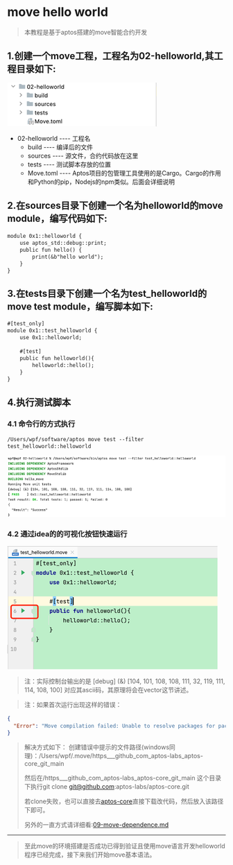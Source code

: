 # move hello world
> 本教程是基于aptos搭建的move智能合约开发

## 1.创建一个move工程，工程名为02-helloworld,其工程目录如下:

![my-logo.png](../asset/helloworld.png)

+ 02-helloworld       ---- 工程名
    + build           ---- 编译后的文件
    + sources         ---- 源文件，合约代码放在这里
    + tests           ---- 测试脚本存放的位置
    + Move.toml       ---- Aptos项目的包管理工具使用的是Cargo。Cargo的作用和Python的pip，Nodejs的npm类似。后面会详细说明



## 2.在sources目录下创建一个名为helloworld的move module，编写代码如下:
```move
module 0x1::helloworld {
    use aptos_std::debug::print;
    public fun hello() {
        print(&b"hello world");
    }
}
```



## 3.在tests目录下创建一个名为test_helloworld的move test module，编写脚本如下:
```move
#[test_only]
module 0x1::test_helloworld {
    use 0x1::helloworld;

    #[test]
    public fun helloworld(){
        helloworld::hello();
    }
}
```

## 4.执行测试脚本
### 4.1 命令行的方式执行
```shel1
/Users/wpf/software/aptos move test --filter test_helloworld::helloworld
```

![my-logo.png](../asset/hello_run.png)



### 4.2 通过idea的的可视化按钮快速运行

![my-logo.png](../asset/hello_run_idea.png)


> 注：实际控制台输出的是 [debug] (&) [104, 101, 108, 108, 111, 32, 119, 111, 114, 108, 100]  对应其ascii码，其原理将会在vector这节讲述。

> 注：如果首次运行出现这样的错误：
```json
{
  "Error": "Move compilation failed: Unable to resolve packages for package 'move2': While resolving dependency 'AptosFramework' in package 'move2': While processing dependency 'AptosFramework': Unable to find package manifest for 'AptosFramework' at \"/Users/wpf/.move/https___github_com_aptos-labs_aptos-core_git_main/aptos-move/framework/aptos-framework\""
}
```
>解决方式如下：
> 创建错误中提示的文件路径(windows同理)：/Users/wpf/.move/https___github_com_aptos-labs_aptos-core_git_main
> 
> 然后在/https___github_com_aptos-labs_aptos-core_git_main 这个目录下执行git clone git@github.com:aptos-labs/aptos-core.git 
> 
> 若clone失败，也可以直接去[aptos-core](https://github.com/aptos-labs/aptos-core)直接下载改代码，然后放入该路径下即可。
> 
> 另外的一直方式请详细看:[09-move-dependence.md](https://github.com/wpf008/hello_move/blob/master/01-%E6%9E%84%E5%BB%BAmove%E5%BC%80%E5%8F%91%E7%8E%AF%E5%A2%83/09-move-dependence.md)

---

> 至此move的环境搭建是否成功已得到验证且使用move语言开发helloworld程序已经完成，接下来我们开始move基本语法。
